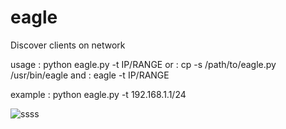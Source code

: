 # eagle

Discover clients on network

usage : python eagle.py -t IP/RANGE
or    : cp -s /path/to/eagle.py /usr/bin/eagle
and   : eagle -t IP/RANGE

example : python eagle.py -t 192.168.1.1/24

![ssss](https://user-images.githubusercontent.com/45049504/48580320-280d0500-e91f-11e8-8e61-703861803ef8.png)
